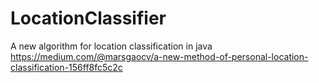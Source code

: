 # LocationClassifier
A new algorithm for location classification in java
https://medium.com/@marsgaocv/a-new-method-of-personal-location-classification-156ff8fc5c2c

